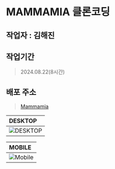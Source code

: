 # MAMMAMIA 클론코딩

## 작업자 : 김해진

## 작업기간
> 2024.08.22(8시간)

## 배포 주소
> [Mammamia](https://myjin0806.github.io/clone_mammamia/)

| DESKTOP                                                                                                     |
| :---------------------------------------------------------------------------------------------------------------------- |
| ![DESKTOP](https://github.com/user-attachments/assets/ab47ded0-13c0-4f7f-a3d0-f50cd5949787) |

| MOBILE                                                                                                 |
| :---------------------------------------------------------------------------------------------------------------------- |
| ![Mobile](https://github.com/user-attachments/assets/e67fe07c-9b77-4e58-a0c4-5cacc1c2fc12)|
